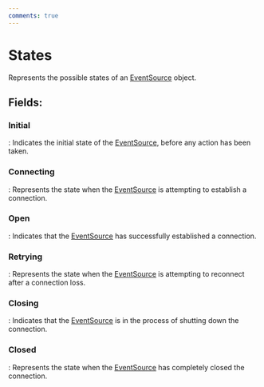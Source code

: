 ```yaml
---
comments: true
---
```

# States

Represents the possible states of an [EventSource](../ServerSentEvents/EventSource.md) object. 

## **Fields**:
### **Initial**
: Indicates the initial state of the [EventSource](../ServerSentEvents/EventSource.md), before any action has been taken. 
### **Connecting**
: Represents the state when the [EventSource](../ServerSentEvents/EventSource.md) is attempting to establish a connection. 
### **Open**
: Indicates that the [EventSource](../ServerSentEvents/EventSource.md) has successfully established a connection. 
### **Retrying**
: Represents the state when the [EventSource](../ServerSentEvents/EventSource.md) is attempting to reconnect after a connection loss. 
### **Closing**
: Indicates that the [EventSource](../ServerSentEvents/EventSource.md) is in the process of shutting down the connection. 
### **Closed**
: Represents the state when the [EventSource](../ServerSentEvents/EventSource.md) has completely closed the connection. 